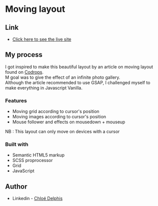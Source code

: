 # Moving layout

## Link

- [Click here to see the live site](https://chloedelphis.github.io/Moving-Grid/)

## My process

I got inspired to make this beautiful layout by an article on moving layout found on [Codrops](https://tympanus.net/codrops/2020/06/10/how-to-create-a-motion-hover-effect-for-a-background-image-grid/).  
M goal was to give the effect of an infinite photo gallery.  
Although the article recommended to use GSAP, I challenged myself to make everything in Javascript Vanilla.

### Features

- Moving grid according to cursor's position
- Moving images according to cursor's position
- Mouse follower and effects on mousedown + mouseup

NB : This layout can only move on devices with a cursor

### Built with

- Semantic HTML5 markup
- SCSS proprocessor
- Grid
- JavaScript

## Author

- Linkedin - [Chloé Delphis](https://www.linkedin.com/in/chloedelphis/)
